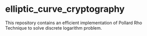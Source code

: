 # elliptic_curve_cryptography
This repository contains an efficient implementation of Pollard Rho Technique to solve discrete logarithm problem.
